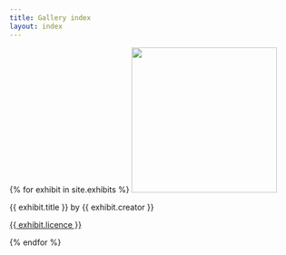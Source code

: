 ```yaml
---
title: Gallery index
layout: index
---
```


{% for exhibit in site.exhibits %}
<img src="{{ exhibit.image-url }}" width = 256 >
<p>{{ exhibit.title }} by {{ exhibit.creator }}</p>
<p><a href="{{ exhibit.licence-url }}">{{ exhibit.licence }}</a><p>

{% endfor %}